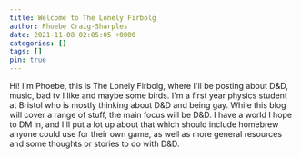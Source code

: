 ```yaml
---
title: Welcome to The Lonely Firbolg
author: Phoebe Craig-Sharples
date: 2021-11-08 02:05:05 +0000
categories: []
tags: []
pin: true
---
```


Hi! I'm Phoebe, this is The Lonely Firbolg, where I'll be posting about D&D, music, bad tv I like and maybe some birds. I'm a first year physics student at Bristol who is mostly thinking about D&D and being gay. While this blog will cover a range of stuff, the main focus will be D&D. I have a world I hope to DM in, and I'll put a lot up about that which should include homebrew anyone could use for their own game, as well as more general resources and some thoughts or stories to do with D&D.
